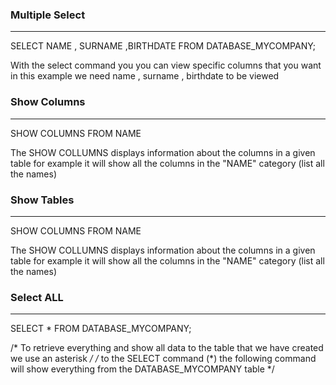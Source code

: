 ### Multiple Select
------------------
SELECT NAME , SURNAME ,BIRTHDATE
FROM DATABASE_MYCOMPANY;





 With the select command you you can view specific columns that you want in this example we need name , surname , birthdate to be viewed 


### Show Columns
-----------------
SHOW COLUMNS FROM NAME




The SHOW COLLUMNS displays information about the columns in a given table for example it will show all the columns in the "NAME" category (list all the names) 


### Show Tables
---------------
SHOW COLUMNS FROM NAME




The SHOW COLLUMNS displays information about the columns in a given table for example it will show all the columns in the "NAME" category (list all the names) 



### Select ALL
---------------
SELECT *
FROM DATABASE_MYCOMPANY;

/* To retrieve everything and show all data to the table that we have created we use an asterisk */
/* to the SELECT command  (*) the following command will show everything from the DATABASE_MYCOMPANY table */
